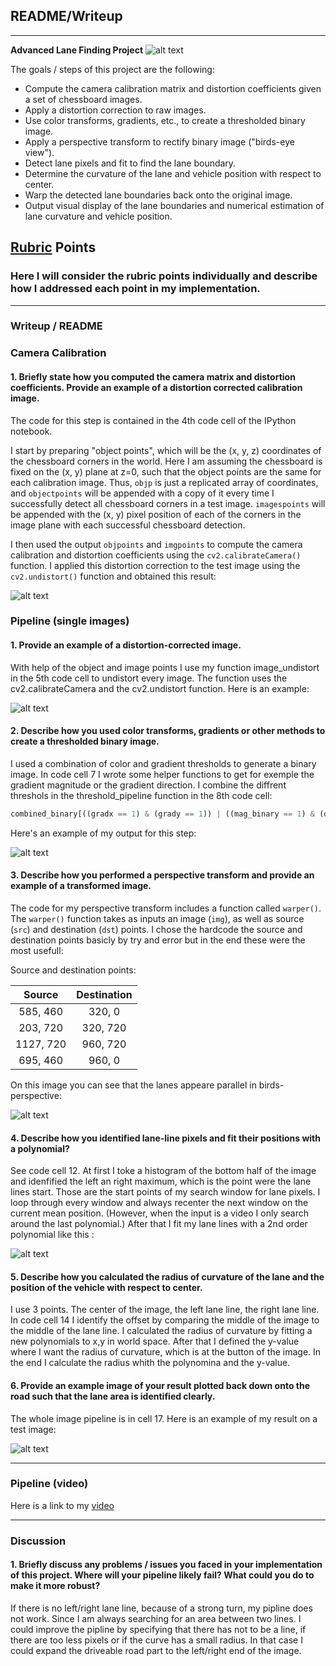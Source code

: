 ## README/Writeup
---

**Advanced Lane Finding Project**
![alt text][image6]

The goals / steps of this project are the following:

* Compute the camera calibration matrix and distortion coefficients given a set of chessboard images.
* Apply a distortion correction to raw images.
* Use color transforms, gradients, etc., to create a thresholded binary image.
* Apply a perspective transform to rectify binary image ("birds-eye view").
* Detect lane pixels and fit to find the lane boundary.
* Determine the curvature of the lane and vehicle position with respect to center.
* Warp the detected lane boundaries back onto the original image.
* Output visual display of the lane boundaries and numerical estimation of lane curvature and vehicle position.

[//]: # (Image References)

[image1]: ./output_images/image_undistort.jpg "Undistorted"
[image2]: ./output_images/Road_Transformed.jpg "Road Transformed"
[image3]: ./output_images/binary_combo.jpg "Binary Example"
[image4]: ./output_images/warped_straight_lines.jpg "Warp Example"
[image5]: ./output_images/color_fit_lines.jpg "Fit Visual"
[image6]: ./output_images/example_output.jpg "Output"
[video]: ./output_images/challenge1.mp4 "Video"

## [Rubric](https://review.udacity.com/#!/rubrics/571/view) Points

### Here I will consider the rubric points individually and describe how I addressed each point in my implementation.  

---

### Writeup / README

### Camera Calibration

#### 1. Briefly state how you computed the camera matrix and distortion coefficients. Provide an example of a distortion corrected calibration image.


The code for this step is contained in the 4th code cell of the IPython notebook.

I start by preparing "object points", which will be the (x, y, z) coordinates of the chessboard corners in the world. Here I am assuming the chessboard is fixed on the (x, y) plane at z=0, such that the object points are the same for each calibration image.  Thus, `objp` is just a replicated array of coordinates, and `objectpoints` will be appended with a copy of it every time I successfully detect all chessboard corners in a test image.  `imagespoints` will be appended with the (x, y) pixel position of each of the corners in the image plane with each successful chessboard detection.  

I then used the output `objpoints` and `imgpoints` to compute the camera calibration and distortion coefficients using the `cv2.calibrateCamera()` function.  I applied this distortion correction to the test image using the `cv2.undistort()` function and obtained this result: 

![alt text][image1]

### Pipeline (single images)

#### 1. Provide an example of a distortion-corrected image.

With help of the object and image points I use my function image_undistort in the 5th code cell to undistort every image. The function uses the cv2.calibrateCamera and the cv2.undistort function. Here is an example:

![alt text][image2]

#### 2. Describe how you used color transforms, gradients or other methods to create a thresholded binary image.  

I used a combination of color and gradient thresholds to generate a binary image. In code cell 7 I wrote some helper functions to get for exemple the gradient magnitude or the gradient direction. I combine the diffrent threshols in the threshold_pipeline function in the 8th code cell:
```python
combined_binary[((gradx == 1) & (grady == 1)) | ((mag_binary == 1) & (dir_binary == 1)) | (s_binary == 1)] = 255
```
Here's an example of my output for this step:


![alt text][image3]

#### 3. Describe how you performed a perspective transform and provide an example of a transformed image.

The code for my perspective transform includes a function called `warper()`.  The `warper()` function takes as inputs an image (`img`), as well as source (`src`) and destination (`dst`) points.  I chose the hardcode the source and destination points basicly by try and error but in the end these were the most usefull:


Source and destination points:

| Source        | Destination   | 
|:-------------:|:-------------:| 
| 585, 460      | 320, 0        | 
| 203, 720      | 320, 720      |
| 1127, 720     | 960, 720      |
| 695, 460      | 960, 0        |

On this image you can see that the lanes appeare parallel in birds-perspective:

![alt text][image4]

#### 4. Describe how you identified lane-line pixels and fit their positions with a polynomial?

See code cell 12.
At first I toke a histogram of the bottom half of the image and idenfified the left an right maximum, which is the point were the lane lines start. Those are the start points of my search window for lane pixels. I loop through every window and always recenter the next window on the current mean position. (However, when the input is a video I only search around the last polynomial.) After that I fit my lane lines with a 2nd order polynomial like this :

![alt text][image5]

#### 5. Describe how you calculated the radius of curvature of the lane and the position of the vehicle with respect to center.

I use 3 points. The center of the image, the left lane line, the right lane line. In code cell 14 I identify the offset by comparing the middle of the image to the middle of the lane line. 
I calculated the radius of curvature by fitting a new polynomials to x,y in world space. After that I defined the y-value where I want the radius of curvature, which is at the button of the image. In the end I calculate the radius whith the polynomina and the y-value.

#### 6. Provide an example image of your result plotted back down onto the road such that the lane area is identified clearly.

The whole image pipeline is in cell 17.  Here is an example of my result on a test image:

![alt text][image6]

---

### Pipeline (video)

Here is a link to my [video]

---

### Discussion

#### 1. Briefly discuss any problems / issues you faced in your implementation of this project.  Where will your pipeline likely fail?  What could you do to make it more robust?

If there is no left/right lane line, because of a strong turn, my pipline does not work. Since I am always searching for an area between two lines. I could improve the pipline by specifying that there has not to be a line, if there are too less pixels or if the curve has a small radius. In that case I could expand the driveable road part to the left/right end of the image. 
